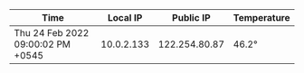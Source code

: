| Time     | Local IP | Public IP | Temperature |
| ----------- | ----------- | ----------- | ----------- |
| Thu 24 Feb 2022 09:00:02 PM +0545      | 10.0.2.133     | 122.254.80.87  | 46.2° |
